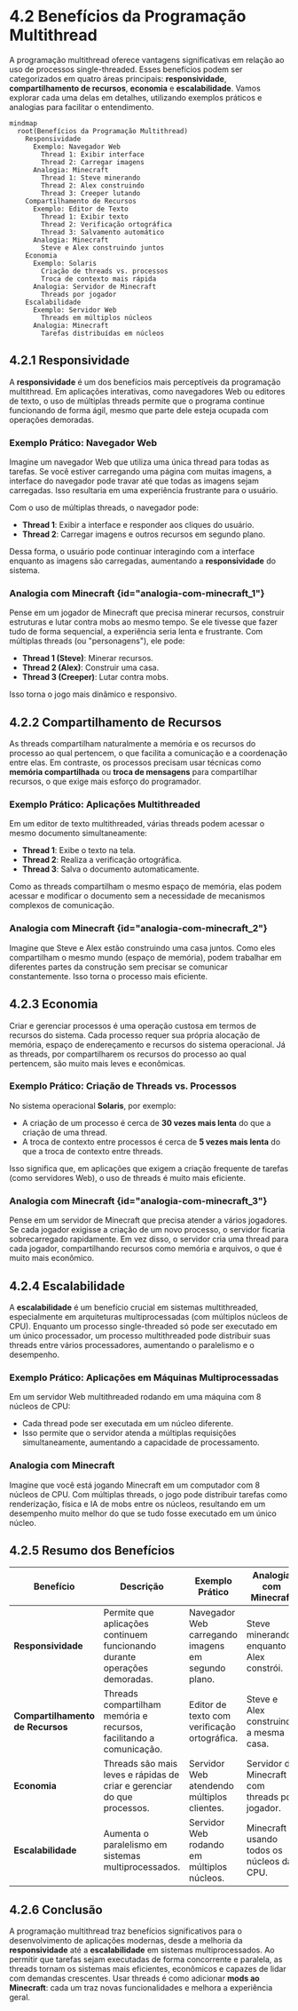 # 4.2 Benefícios da Programação Multithread

A programação multithread oferece vantagens significativas em relação ao uso de processos single-threaded. Esses benefícios podem ser categorizados em quatro áreas principais: **responsividade**, **compartilhamento de recursos**, **economia** e **escalabilidade**. Vamos explorar cada uma delas em detalhes, utilizando exemplos práticos e analogias para facilitar o entendimento.


```mermaid
mindmap
  root(Benefícios da Programação Multithread)
    Responsividade
      Exemplo: Navegador Web
        Thread 1: Exibir interface
        Thread 2: Carregar imagens
      Analogia: Minecraft
        Thread 1: Steve minerando
        Thread 2: Alex construindo
        Thread 3: Creeper lutando
    Compartilhamento de Recursos
      Exemplo: Editor de Texto
        Thread 1: Exibir texto
        Thread 2: Verificação ortográfica
        Thread 3: Salvamento automático
      Analogia: Minecraft
        Steve e Alex construindo juntos
    Economia
      Exemplo: Solaris
        Criação de threads vs. processos
        Troca de contexto mais rápida
      Analogia: Servidor de Minecraft
        Threads por jogador
    Escalabilidade
      Exemplo: Servidor Web
        Threads em múltiplos núcleos
      Analogia: Minecraft
        Tarefas distribuídas em núcleos
```


## 4.2.1 Responsividade

A **responsividade** é um dos benefícios mais perceptíveis da programação multithread. Em aplicações interativas, como navegadores Web ou editores de texto, o uso de múltiplas threads permite que o programa continue funcionando de forma ágil, mesmo que parte dele esteja ocupada com operações demoradas.

### Exemplo Prático: Navegador Web
Imagine um navegador Web que utiliza uma única thread para todas as tarefas. Se você estiver carregando uma página com muitas imagens, a interface do navegador pode travar até que todas as imagens sejam carregadas. Isso resultaria em uma experiência frustrante para o usuário.

Com o uso de múltiplas threads, o navegador pode:
- **Thread 1**: Exibir a interface e responder aos cliques do usuário.
- **Thread 2**: Carregar imagens e outros recursos em segundo plano.

Dessa forma, o usuário pode continuar interagindo com a interface enquanto as imagens são carregadas, aumentando a **responsividade** do sistema.

### Analogia com Minecraft {id="analogia-com-minecraft_1"}
Pense em um jogador de Minecraft que precisa minerar recursos, construir estruturas e lutar contra mobs ao mesmo tempo. Se ele tivesse que fazer tudo de forma sequencial, a experiência seria lenta e frustrante. Com múltiplas threads (ou "personagens"), ele pode:
- **Thread 1 (Steve)**: Minerar recursos.
- **Thread 2 (Alex)**: Construir uma casa.
- **Thread 3 (Creeper)**: Lutar contra mobs.

Isso torna o jogo mais dinâmico e responsivo.

## 4.2.2 Compartilhamento de Recursos

As threads compartilham naturalmente a memória e os recursos do processo ao qual pertencem, o que facilita a comunicação e a coordenação entre elas. Em contraste, os processos precisam usar técnicas como **memória compartilhada** ou **troca de mensagens** para compartilhar recursos, o que exige mais esforço do programador.

### Exemplo Prático: Aplicações Multithreaded
Em um editor de texto multithreaded, várias threads podem acessar o mesmo documento simultaneamente:
- **Thread 1**: Exibe o texto na tela.
- **Thread 2**: Realiza a verificação ortográfica.
- **Thread 3**: Salva o documento automaticamente.

Como as threads compartilham o mesmo espaço de memória, elas podem acessar e modificar o documento sem a necessidade de mecanismos complexos de comunicação.

### Analogia com Minecraft {id="analogia-com-minecraft_2"}
Imagine que Steve e Alex estão construindo uma casa juntos. Como eles compartilham o mesmo mundo (espaço de memória), podem trabalhar em diferentes partes da construção sem precisar se comunicar constantemente. Isso torna o processo mais eficiente.

## 4.2.3 Economia

Criar e gerenciar processos é uma operação custosa em termos de recursos do sistema. Cada processo requer sua própria alocação de memória, espaço de endereçamento e recursos do sistema operacional. Já as threads, por compartilharem os recursos do processo ao qual pertencem, são muito mais leves e econômicas.

### Exemplo Prático: Criação de Threads vs. Processos
No sistema operacional **Solaris**, por exemplo:
- A criação de um processo é cerca de **30 vezes mais lenta** do que a criação de uma thread.
- A troca de contexto entre processos é cerca de **5 vezes mais lenta** do que a troca de contexto entre threads.

Isso significa que, em aplicações que exigem a criação frequente de tarefas (como servidores Web), o uso de threads é muito mais eficiente.

### Analogia com Minecraft {id="analogia-com-minecraft_3"}
Pense em um servidor de Minecraft que precisa atender a vários jogadores. Se cada jogador exigisse a criação de um novo processo, o servidor ficaria sobrecarregado rapidamente. Em vez disso, o servidor cria uma thread para cada jogador, compartilhando recursos como memória e arquivos, o que é muito mais econômico.

## 4.2.4 Escalabilidade

A **escalabilidade** é um benefício crucial em sistemas multithreaded, especialmente em arquiteturas multiprocessadas (com múltiplos núcleos de CPU). Enquanto um processo single-threaded só pode ser executado em um único processador, um processo multithreaded pode distribuir suas threads entre vários processadores, aumentando o paralelismo e o desempenho.

### Exemplo Prático: Aplicações em Máquinas Multiprocessadas
Em um servidor Web multithreaded rodando em uma máquina com 8 núcleos de CPU:
- Cada thread pode ser executada em um núcleo diferente.
- Isso permite que o servidor atenda a múltiplas requisições simultaneamente, aumentando a capacidade de processamento.

### Analogia com Minecraft
Imagine que você está jogando Minecraft em um computador com 8 núcleos de CPU. Com múltiplas threads, o jogo pode distribuir tarefas como renderização, física e IA de mobs entre os núcleos, resultando em um desempenho muito melhor do que se tudo fosse executado em um único núcleo.

## 4.2.5 Resumo dos Benefícios

| **Benefício**          | **Descrição**                                                                 | **Exemplo Prático**                          | **Analogia com Minecraft**                  |
|-------------------------|-------------------------------------------------------------------------------|----------------------------------------------|---------------------------------------------|
| **Responsividade**      | Permite que aplicações continuem funcionando durante operações demoradas.     | Navegador Web carregando imagens em segundo plano. | Steve minerando enquanto Alex constrói.     |
| **Compartilhamento de Recursos** | Threads compartilham memória e recursos, facilitando a comunicação.          | Editor de texto com verificação ortográfica. | Steve e Alex construindo a mesma casa.      |
| **Economia**            | Threads são mais leves e rápidas de criar e gerenciar do que processos.       | Servidor Web atendendo múltiplos clientes.   | Servidor de Minecraft com threads por jogador. |
| **Escalabilidade**      | Aumenta o paralelismo em sistemas multiprocessados.                           | Servidor Web rodando em múltiplos núcleos.   | Minecraft usando todos os núcleos da CPU.   |

## 4.2.6 Conclusão

A programação multithread traz benefícios significativos para o desenvolvimento de aplicações modernas, desde a melhoria da **responsividade** até a **escalabilidade** em sistemas multiprocessados. Ao permitir que tarefas sejam executadas de forma concorrente e paralela, as threads tornam os sistemas mais eficientes, econômicos e capazes de lidar com demandas crescentes. Usar threads é como adicionar **mods ao Minecraft**: cada um traz novas funcionalidades e melhora a experiência geral.